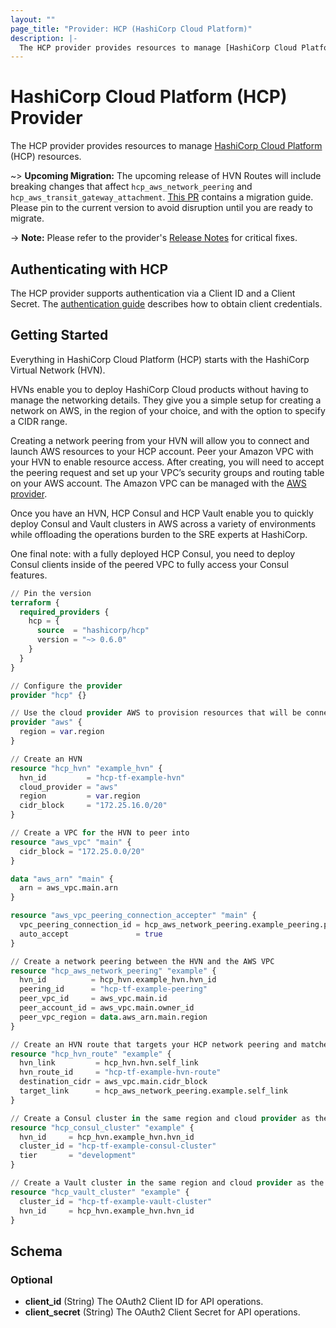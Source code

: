 ```yaml
---
layout: ""
page_title: "Provider: HCP (HashiCorp Cloud Platform)"
description: |-
  The HCP provider provides resources to manage [HashiCorp Cloud Platform](https://cloud.hashicorp.com/) (HCP) resources.
---
```


# HashiCorp Cloud Platform (HCP) Provider

The HCP provider provides resources to manage [HashiCorp Cloud Platform](https://cloud.hashicorp.com/) (HCP) resources.

~> **Upcoming Migration:** The upcoming release of HVN Routes will include breaking changes that affect `hcp_aws_network_peering` and `hcp_aws_transit_gateway_attachment`. [This PR](https://github.com/hashicorp/terraform-provider-hcp/pull/128) contains a migration guide.
Please pin to the current version to avoid disruption until you are ready to migrate.

-> **Note:** Please refer to the provider's [Release Notes](https://github.com/hashicorp/terraform-provider-hcp/releases) for critical fixes.

## Authenticating with HCP

The HCP provider supports authentication via a Client ID and a Client Secret. The [authentication guide](guides/auth.md) describes how to obtain client credentials.

## Getting Started

Everything in HashiCorp Cloud Platform (HCP) starts with the HashiCorp Virtual Network (HVN).

HVNs enable you to deploy HashiCorp Cloud products without having to manage the networking details. They give you a simple setup for creating a network on AWS, in the region of your choice, and with the option to specify a CIDR range.

Creating a network peering from your HVN will allow you to connect and launch AWS resources to your HCP account.
Peer your Amazon VPC with your HVN to enable resource access. After creating, you will need to accept the peering request and set up your VPC’s security groups and routing table on your AWS account. The Amazon VPC can be managed with the [AWS provider](https://registry.terraform.io/providers/hashicorp/aws/latest/docs).

Once you have an HVN, HCP Consul and HCP Vault enable you to quickly deploy Consul and Vault clusters in AWS across a variety of environments while offloading the operations burden to the SRE experts at HashiCorp.

One final note: with a fully deployed HCP Consul, you need to deploy Consul clients inside of the peered VPC to fully access your Consul features.

```terraform
// Pin the version
terraform {
  required_providers {
    hcp = {
      source  = "hashicorp/hcp"
      version = "~> 0.6.0"
    }
  }
}

// Configure the provider
provider "hcp" {}

// Use the cloud provider AWS to provision resources that will be connected to HCP
provider "aws" {
  region = var.region
}

// Create an HVN
resource "hcp_hvn" "example_hvn" {
  hvn_id         = "hcp-tf-example-hvn"
  cloud_provider = "aws"
  region         = var.region
  cidr_block     = "172.25.16.0/20"
}

// Create a VPC for the HVN to peer into
resource "aws_vpc" "main" {
  cidr_block = "172.25.0.0/20"
}

data "aws_arn" "main" {
  arn = aws_vpc.main.arn
}

resource "aws_vpc_peering_connection_accepter" "main" {
  vpc_peering_connection_id = hcp_aws_network_peering.example_peering.provider_peering_id
  auto_accept               = true
}

// Create a network peering between the HVN and the AWS VPC
resource "hcp_aws_network_peering" "example" {
  hvn_id          = hcp_hvn.example_hvn.hvn_id
  peering_id      = "hcp-tf-example-peering"
  peer_vpc_id     = aws_vpc.main.id
  peer_account_id = aws_vpc.main.owner_id
  peer_vpc_region = data.aws_arn.main.region
}

// Create an HVN route that targets your HCP network peering and matches your AWS VPC's CIDR block
resource "hcp_hvn_route" "example" {
  hvn_link         = hcp_hvn.hvn.self_link
  hvn_route_id     = "hcp-tf-example-hvn-route"
  destination_cidr = aws_vpc.main.cidr_block
  target_link      = hcp_aws_network_peering.example.self_link
}

// Create a Consul cluster in the same region and cloud provider as the HVN
resource "hcp_consul_cluster" "example" {
  hvn_id     = hcp_hvn.example_hvn.hvn_id
  cluster_id = "hcp-tf-example-consul-cluster"
  tier       = "development"
}

// Create a Vault cluster in the same region and cloud provider as the HVN
resource "hcp_vault_cluster" "example" {
  cluster_id = "hcp-tf-example-vault-cluster"
  hvn_id     = hcp_hvn.example_hvn.hvn_id
}
```

<!-- schema generated by tfplugindocs -->
## Schema

### Optional

- **client_id** (String) The OAuth2 Client ID for API operations.
- **client_secret** (String) The OAuth2 Client Secret for API operations.